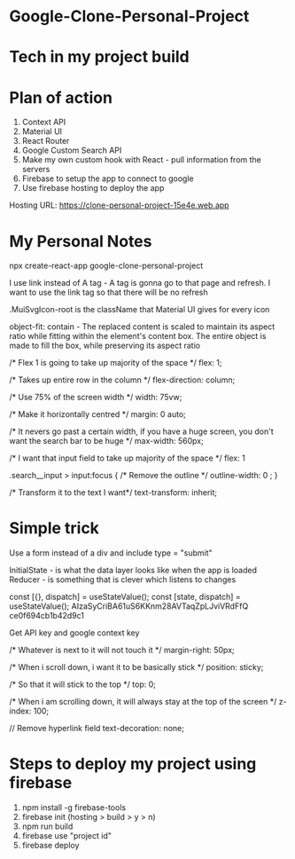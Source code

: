 # Google-Clone-Personal-Project

# Tech in my project build

# Plan of action

1) Context API
2) Material UI
3) React Router
4) Google Custom Search API
5) Make my own custom hook with React - pull information from the servers
6) Firebase to setup the app to connect to google
7) Use firebase hosting to deploy the app

Hosting URL: https://clone-personal-project-15e4e.web.app

# My Personal Notes

npx create-react-app google-clone-personal-project

I use link instead of A tag - A tag is gonna go to that page and refresh. I want to use the link tag so that there will be no refresh

.MuiSvgIcon-root is the className that Material UI gives for every icon

object-fit: contain - The replaced content is scaled to maintain its aspect ratio while fitting within the element's content box. The entire object is made to fill the box, while preserving its aspect ratio

/* Flex 1 is going to take up majority of the space */
flex: 1;

/* Takes up entire row in the column */
flex-direction: column;

/* Use 75% of the screen width */
width: 75vw;

/* Make it horizontally centred */
margin: 0 auto;

/* It nevers go past a certain width, if you have a 
huge screen, you don't want the search bar to be huge  */
max-width: 560px;

/* I want that input field to take up majority of the space */
flex: 1

.search__input > input:focus {
/* Remove the outline  */
outline-width: 0 ;
}

/* Transform it to the text I want*/
text-transform: inherit;

# Simple trick 
Use a form instead of a div and include type = "submit"

InitialState - is what the data layer looks like when the app is loaded
Reducer - is something that is clever which listens to changes

const [{}, dispatch] = useStateValue();
const [state, dispatch] = useStateValue();
AIzaSyCriBA61uS6KKnm28AVTaqZpLJviVRdFfQ
ce0f694cb1b42d9c1

Get API key and google context key

/* Whatever is next to it will not touch it */
margin-right: 50px;


/* When i scroll down, i want it to be basically stick  */
    position: sticky;

/* So that it will stick to the top */
top: 0;

/* When i am scrolling down, it will always stay at the top 
    of the screen */
z-index: 100;

// Remove hyperlink field
text-decoration: none;

# Steps to deploy my project using firebase

1) npm install -g firebase-tools
2) firebase init (hosting > build > y > n)
3) npm run build
4) firebase use "project id"
5) firebase deploy






